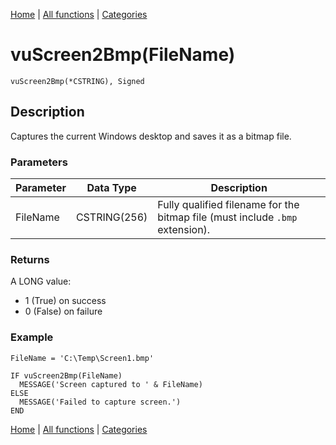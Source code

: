[Home](../index.md) | [All functions](index.md) | [Categories](../categories/index.md)

# vuScreen2Bmp(FileName)

```Prototype
vuScreen2Bmp(*CSTRING), Signed
```


## Description
Captures the current Windows desktop and saves it as a bitmap file.

### Parameters

| Parameter | Data Type    | Description                                                       |
|-----------|--------------|-------------------------------------------------------------------|
| FileName  | CSTRING(256) | Fully qualified filename for the bitmap file (must include `.bmp` extension). |

### Returns
A LONG value:  
- 1 (True) on success  
- 0 (False) on failure  

### Example

```Clarion
FileName = 'C:\Temp\Screen1.bmp'

IF vuScreen2Bmp(FileName)
  MESSAGE('Screen captured to ' & FileName)
ELSE
  MESSAGE('Failed to capture screen.')
END
```

[Home](../index.md) | [All functions](index.md) | [Categories](../categories/index.md)
